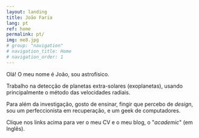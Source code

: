 ```yaml
---
layout: landing
title: João Faria
lang: pt
ref: home
permalink: pt/
img: me8.jpg
# group: "navigation"
# navigation_title: Home
# navigation_order: 1
---
```



Olá! O meu nome é João, sou astrofísico.
<!-- {: style="text-align: center"} -->


<!-- More on that [here]({{site.baseurl}}/research).   -->
Trabalho na detecção de planetas extra-solares (exoplanetas),
usando principalmente o método das velocidades radiais.
<!--  -->
Para além da investigação, gosto de ensinar,
fingir que percebo de _design_, sou um perfeccionista em recuperação,
e um geek de computadores.

<!-- During my PhD, I was in charge of an RV survey of metal-poor stars, 
trying to estimate the occurrence rate of low-mass planets 
around low metallicity stars.  
I found a planet occurrence rate smaller than that of solar-metallicity stars, 
which means that the famous giant planet - metallicity correlation
extends to the population of low-mass planets. -->

Clique nos links acima para ver o meu CV e o meu blog, o "_academic_"
(em Inglês).
